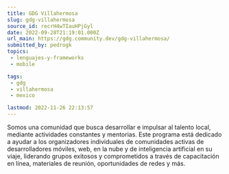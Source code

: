 ```yaml
---
title: GDG Villahermosa
slug: gdg-villahermosa
source_id: recrH4wTIauHPjGyl
date: 2022-09-28T21:19:01.000Z
url_main: https://gdg.community.dev/gdg-villahermosa/
submitted_by: pedrogk
topics: 
 - lenguajes-y-frameworks
 - mobile

tags: 
 - gdg
 - villahermosa
 - mexico

lastmod: 2022-11-26 22:13:57
---
```


Somos una comunidad que busca desarrollar e impulsar al talento local, mediante actividades constantes y mentorias. Este programa está dedicado a ayudar a los organizadores individuales de comunidades activas de desarrolladores móviles, web, en la nube y de inteligencia artificial en su viaje, liderando grupos exitosos y comprometidos a través de capacitación en línea, materiales de reunión, oportunidades de redes y más. 
